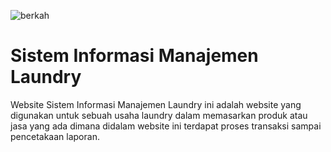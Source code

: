 ![berkah](https://user-images.githubusercontent.com/75848911/159008497-4f9789cb-c690-422f-b344-01b42535e030.JPG)

# Sistem Informasi Manajemen Laundry
Website Sistem Informasi Manajemen Laundry ini adalah website yang digunakan untuk sebuah usaha laundry dalam memasarkan produk atau jasa yang ada dimana didalam website ini terdapat proses transaksi sampai pencetakaan laporan.  

